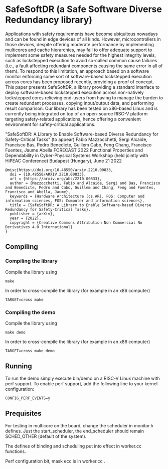 # SafeSoftDR (a Safe Software Diverse Redundancy library)

Applications with safety requirements have become ubiquitous nowadays and can be found in edge devices of all kinds. However, microcontrollers in those devices, despite offering moderate performance by implementing multicores and cache hierarchies, may fail to offer adequate support to implement some safety measures needed for the highest integrity levels, such as lockstepped execution to avoid so-called common cause failures (i.e., a fault affecting redundant components causing the same error in all of them). To respond to this limitation, an approach based on a software monitor enforcing some sort of software-based lockstepped execution across cores has been proposed recently, providing a proof of concept. This paper presents SafeSoftDR, a library providing a standard interface to deploy software-based lockstepped execution across non-natively lockstepped cores relieving end-users from having to manage the burden to create redundant processes, copying input/output data, and performing result comparison. Our library has been tested on x86-based Linux and is currently being integrated on top of an open-source RISC-V platform targeting safety-related applications, hence offering a convenient environment for safety-critical applications.

"SafeSoftDR: A Library to Enable Software-based Diverse Redundancy for Safety-Critical Tasks" (to appear)
Fabio Mazzocchetti, Sergi Alcaide, Francisco Bas, Pedro Benedicte, Guillem Cabo, Feng Chang, Francisco Fuentes, Jaume Abella
FORECAST 2022 Functional Properties and Dependability in Cyber-Physical Systems Workshop (held jointly with HiPEAC Conference)
Budapest (Hungary), June 21 2022

```
@misc{https://doi.org/10.48550/arxiv.2210.00833,
  doi = {10.48550/ARXIV.2210.00833},
  url = {https://arxiv.org/abs/2210.00833},
  author = {Mazzocchetti, Fabio and Alcaide, Sergi and Bas, Francisco and Benedicte, Pedro and Cabo, Guillem and Chang, Feng and Fuentes, Francisco and Abella, Jaume},
  keywords = {Hardware Architecture (cs.AR), FOS: Computer and information sciences, FOS: Computer and information sciences},
  title = {SafeSoftDR: A Library to Enable Software-based Diverse Redundancy for Safety-Critical Tasks},
  publisher = {arXiv},
  year = {2022},
  copyright = {Creative Commons Attribution Non Commercial No Derivatives 4.0 International}
}

```

## Compiling

### Compiling the library

Compile the library using

	make

In order to cross-compile the library (for example in an x86 computer)

	TARGET=cross make

### Compiling the demo

Compile the library using

	make demo

In order to cross-compile the library (for example in an x86 computer)

	TARGET=cross make demo

## Running
To run the demo simply execute bin/demo on a RISC-V Linux machine with perf support. To enable perf support, add the following line to your kernel configuration:

	CONFIG_PERF_EVENTS=y

## Prequisites

For testing in multicore on the board, change the scheduler in monitor.h defines.
Just the start_scheduler, the end_scheduler should remain SCHED_OTHER (default of the system).

The defines of binding and scheduling put into effect in worker.cc functions.

Perf configuration bit, mask ecc is in worker.cc .
